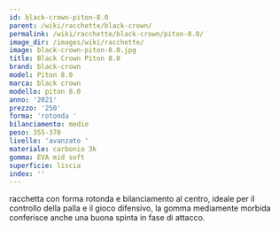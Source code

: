 ```yaml
---
id: black-crown-piton-8.0
parent: /wiki/racchette/black-crown/
permalink: /wiki/racchette/black-crown/piton-8.0/
image_dir: /images/wiki/racchette/
image: black-crown-piton-8.0.jpg
title: Black Crown Piton 8.0
brand: black-crown
model: Piton 8.0
marca: black crown
modello: piton 8.0
anno: '2021'
prezzo: '250'
forma: 'rotonda '
bilanciamento: medio
peso: 355-370
livello: 'avanzato '
materiale: carbonio 3k
gomma: EVA mid soft
superficie: liscia
index: ''
---
```

racchetta con forma rotonda e bilanciamento al centro, ideale per il controllo della palla e il gioco difensivo, la gomma mediamente morbida conferisce anche una buona spinta in fase di attacco.
